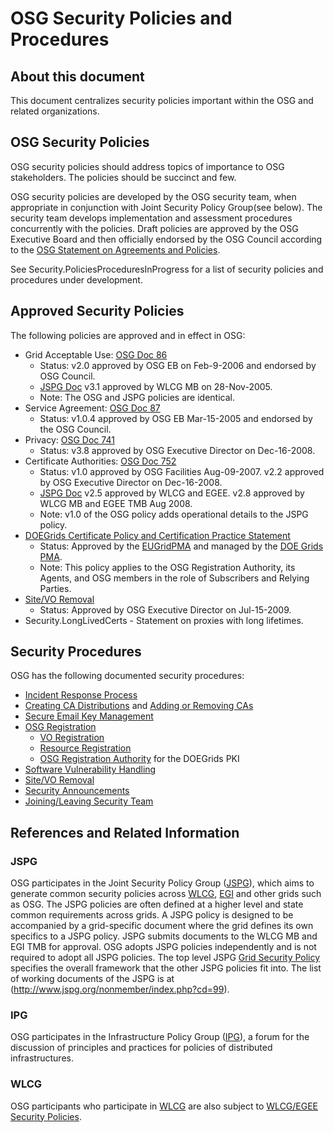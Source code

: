 **OSG Security Policies and Procedures**
========================================

About this document
-------------------

This document centralizes security policies important within the OSG and related organizations.

OSG Security Policies
---------------------

OSG security policies should address topics of importance to OSG stakeholders. The policies should be succinct and few.

OSG security policies are developed by the OSG security team, when appropriate in conjunction with Joint Security Policy Group(see below). The security team develops implementation and assessment procedures concurrently with the policies. Draft policies are approved by the OSG Executive Board and then officially endorsed by the OSG Council according to the [OSG Statement on Agreements and Policies](http://osg-docdb.opensciencegrid.org/cgi-bin/ShowDocument?docid=539).

See Security.PoliciesProceduresInProgress for a list of security policies and procedures under development.

Approved Security Policies
--------------------------

The following policies are approved and in effect in OSG:

-   Grid Acceptable Use: [OSG Doc 86](http://osg-docdb.opensciencegrid.org/cgi-bin/ShowDocument?docid=86)
    -   Status: v2.0 approved by OSG EB on Feb-9-2006 and endorsed by OSG Council.
    -   [JSPG Doc](https://edms.cern.ch/document/428036) v3.1 approved by WLCG MB on 28-Nov-2005.
    -   Note: The OSG and JSPG policies are identical.
-   Service Agreement: [OSG Doc 87](http://osg-docdb.opensciencegrid.org/cgi-bin/ShowDocument?docid=87)
    -   Status: v1.0.4 approved by OSG EB Mar-15-2005 and endorsed by the OSG Council.
-   Privacy: [OSG Doc 741](http://osg-docdb.opensciencegrid.org/cgi-bin/ShowDocument?docid=741)
    -   Status: v3.8 approved by OSG Executive Director on Dec-16-2008.
-   Certificate Authorities: [OSG Doc 752](http://osg-docdb.opensciencegrid.org/cgi-bin/ShowDocument?docid=752)
    -   Status: v1.0 approved by OSG Facilities Aug-09-2007. v2.2 approved by OSG Executive Director on Dec-16-2008.
    -   [JSPG Doc](https://edms.cern.ch/document/428038) v2.5 approved by WLCG and EGEE. v2.8 approved by WLCG MB and EGEE TMB Aug 2008.
    -   Note: v1.0 of the OSG policy adds operational details to the JSPG policy.
-   [DOEGrids Certificate Policy and Certification Practice Statement](http://www.doegrids.org/Docs/CP-CPS.pdf)
    -   Status: Approved by the [EUGridPMA](http://www.eugridpma.org/) and managed by the [DOE Grids PMA](http://www.doegrids.org/pages/doegridspma.html).
    -   Note: This policy applies to the OSG Registration Authority, its Agents, and OSG members in the role of Subscribers and Relying Parties.
-   [Site/VO Removal ](https://twiki.grid.iu.edu/bin/view/ReleaseDocumentation/Removal)
    -   Status: Approved by OSG Executive Director on Jul-15-2009.
-   Security.LongLivedCerts - Statement on proxies with long lifetimes.

Security Procedures
-------------------

OSG has the following documented security procedures:

-   [Incident Response Process](https://twiki.grid.iu.edu/bin/view/Security/IncidentResponseProcess)
-   [Creating CA Distributions](https://twiki.grid.iu.edu/bin/view/SecurityTeam/CreatingCADistributions) and [Adding or Removing CAs](https://twiki.grid.iu.edu/bin/view/SecurityTeam/AddRemoveCA)
-   [Secure Email Key Management](https://twiki.grid.iu.edu/bin/view/Documentation/SecureEmail)
-   [OSG Registration](https://twiki.grid.iu.edu/bin/view/Operations/OIMRegistrationInstructions)
    -   [VO Registration](https://twiki.grid.iu.edu/bin/view/Operations/SOPVoRegistration-v3)
    -   [Resource Registration](Operations.SOPRsRegistration)
    -   [OSG Registration Authority](http://www.opensciencegrid.org/ra/) for the DOEGrids PKI
-   [Software Vulnerability Handling](https://twiki.grid.iu.edu/bin/view/Security/SoftwareVulnerabilityHandling)
-   [Site/VO Removal](https://twiki.grid.iu.edu/bin/view/Documentation/RemovalProcedure)
-   [Security Announcements](https://twiki.grid.iu.edu/bin/view/Security/SecurityAnnouncements)
-   [Joining/Leaving Security Team](https://twiki.grid.iu.edu/bin/view/SecurityTeam/Adding_Removing_Security_Team_Member)

References and Related Information
----------------------------------

### JSPG

OSG participates in the Joint Security Policy Group ([JSPG](http://www.jspg.org/)), which aims to generate common security policies across [WLCG](http://wlcg.web.cern.ch/), [EGI](http://www.egi.eu/) and other grids such as OSG. The JSPG policies are often defined at a higher level and state common requirements across grids. A JSPG policy is designed to be accompanied by a grid-specific document where the grid defines its own specifics to a JSPG policy. JSPG submits documents to the WLCG MB and EGI TMB for approval. OSG adopts JSPG policies independently and is not required to adopt all JSPG policies. The top level JSPG [Grid Security Policy](https://edms.cern.ch/document/428008) specifies the overall framework that the other JSPG policies fit into. The list of working documents of the JSPG is at (http://www.jspg.org/nonmember/index.php?cd=99).

### IPG

OSG participates in the Infrastructure Policy Group ([IPG](http://forge.ogf.org/sf/wiki/do/viewPage/projects.ipg/wiki/HomePage)), a forum for the discussion of principles and practices for policies of distributed infrastructures.

### WLCG

OSG participants who participate in [WLCG](http://lcg.web.cern.ch/lcg/) are also subject to [WLCG/EGEE Security Policies](http://osct.web.cern.ch/osct/policies.html).
